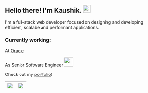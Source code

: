 <h2>Hello there! I'm Kaushik. <img src="https://emojis.slackmojis.com/emojis/images/1579216111/7550/pikachu_wave.gif?1579216111" width="25"/></h2>

I'm a full-stack web developer focused on designing and developing efficient, scalabe and performant applications.

### Currently working:

At <a href="https://www.oracle.com/">Oracle</a>

As Senior Software Engineer <img src="https://media.giphy.com/media/WUlplcMpOCEmTGBtBW/giphy.gif" width="30"> 

Check out my <a href="https://kaskaush.github.io/" target="_blank">portfolio</a>!

| <a href="#"><img align="left" src="https://github-readme-stats.vercel.app/api/?username=kaskaush&show_icons=true&count_private=true&hide=prs,issues,contribs" /></a> | <a href="#"><img align="left" src="https://github-readme-stats.vercel.app/api/top-langs/?username=kaskaush&layout=compact"/></a> |
|--|--|
